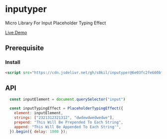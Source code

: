 # inputyper

Micro Library For Input Placeholder Typing Effect

[Live Demo](https://raw.githack.com/s0kil/inputyper/master/test.html)

## Prerequisite

### Install

```html
<script src="https://cdn.jsdelivr.net/gh/s0kil/inputyper@6e03fc2fe660bf1c75fc70eb320c0f6dd77ed61e/index.js"></script>
```

## API

```JavaScript
  const inputElement = document.querySelector("input")

  const inputTypingEffect = PlaceholderTypingEffect({
    element: inputElement,
    strings: ["2321312321312", "dwdewdwedwedwe"],
    prepend: "This Will Be Prepended To Each String",
    append: "This Will Be Appended To Each String'",
  }).begin({ delay: 1000 });
```
